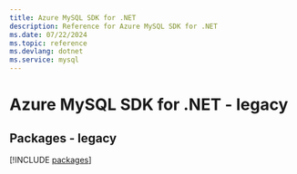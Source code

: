 ```yaml
---
title: Azure MySQL SDK for .NET
description: Reference for Azure MySQL SDK for .NET
ms.date: 07/22/2024
ms.topic: reference
ms.devlang: dotnet
ms.service: mysql
---
```

# Azure MySQL SDK for .NET - legacy
## Packages - legacy
[!INCLUDE [packages](mysql-index.md)]